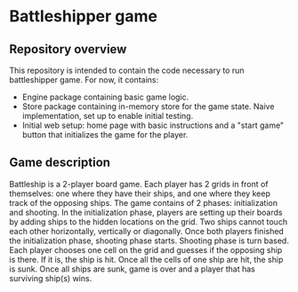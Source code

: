 # Battleshipper game

## Repository overview

This repository is intended to contain the code necessary to run battleshipper game. For now, it contains:

 - Engine package containing basic game logic.
 - Store package containing in-memory store for the game state. Naive implementation, set up to enable initial testing.
 - Initial web setup: home page with basic instructions and a "start game" button that initializes the game for the player.

## Game description

Battleship is a 2-player board game. Each player has 2 grids in front of themselves: one where they have their ships, and one where they keep track of the opposing ships. The game contains of 2 phases: initialization and shooting. In the initialization phase, players are setting up their boards by adding ships to the hidden locations on the grid. Two ships cannot touch each other horizontally, vertically or diagonally. Once both players finished the initialization phase, shooting phase starts. Shooting phase is turn based. Each player chooses one cell on the grid and guesses if the opposing ship is there. If it is, the ship is hit. Once all the cells of one ship are hit, the ship is sunk. Once all ships are sunk, game is over and a player that has surviving ship(s) wins.
